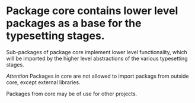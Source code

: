 Package core contains lower level packages as a base for the typesetting stages.
================================================================================

Sub-packages of package core implement lower level functionality, which will be
imported by the higher level abstractions of the various typesetting stages.

*Attention* Packages in core are not allowed to import packags from outside core,
except external libraries.

Packages from core may be of use for other projects.

